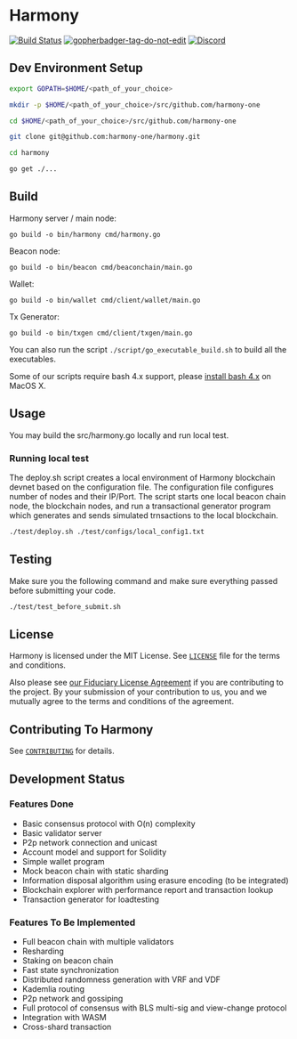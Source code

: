 # Harmony
[![Build Status](https://travis-ci.com/harmony-one/harmony.svg?token=DnoYvYiTAk7pqTo9XsTi&branch=master)](https://travis-ci.com/harmony-one/harmony)
<a href='https://github.com/jpoles1/gopherbadger' target='_blank'>![gopherbadger-tag-do-not-edit](https://img.shields.io/badge/Go%20Coverage-45%25-brightgreen.svg?longCache=true&style=flat)</a>
<a href="https://discord.gg/dKbK6M">![Discord](https://img.shields.io/discord/532383335348043777.svg)</a>


## Dev Environment Setup

```bash
export GOPATH=$HOME/<path_of_your_choice>

mkdir -p $HOME/<path_of_your_choice>/src/github.com/harmony-one

cd $HOME/<path_of_your_choice>/src/github.com/harmony-one

git clone git@github.com:harmony-one/harmony.git

cd harmony

go get ./...
```

## Build

Harmony server / main node:
```
go build -o bin/harmony cmd/harmony.go
```

Beacon node:
```
go build -o bin/beacon cmd/beaconchain/main.go
```

Wallet:
```
go build -o bin/wallet cmd/client/wallet/main.go
```

Tx Generator:
```
go build -o bin/txgen cmd/client/txgen/main.go
```

You can also run the script `./script/go_executable_build.sh` to build all the executables.

Some of our scripts require bash 4.x support, please [install bash 4.x](http://tldrdevnotes.com/bash-upgrade-3-4-macos) on MacOS X.

## Usage
You may build the src/harmony.go locally and run local test.

### Running local test
The deploy.sh script creates a local environment of Harmony blockchain devnet based on the configuration file.
The configuration file configures number of nodes and their IP/Port.
The script starts one local beacon chain node, the blockchain nodes, and run a transactional generator program which generates and sends simulated trnsactions to the local blockchain.

```bash
./test/deploy.sh ./test/configs/local_config1.txt
```

## Testing

Make sure you the following command and make sure everything passed before submitting your code.

```bash
./test/test_before_submit.sh
```

## License

Harmony is licensed under the MIT License.  See [`LICENSE`](LICENSE) file for
the terms and conditions.

Also please see [our Fiduciary License Agreement](FLA.md) if you are
contributing to the project.  By your submission of your contribution to us, you
and we mutually agree to the terms and conditions of the agreement.


## Contributing To Harmony

See [`CONTRIBUTING`](CONTRIBUTING.md) for details.

## Development Status

### Features Done

* Basic consensus protocol with O(n) complexity
* Basic validator server
* P2p network connection and unicast
* Account model and support for Solidity
* Simple wallet program
* Mock beacon chain with static sharding
* Information disposal algorithm using erasure encoding (to be integrated)
* Blockchain explorer with performance report and transaction lookup
* Transaction generator for loadtesting

### Features To Be Implemented

* Full beacon chain with multiple validators
* Resharding
* Staking on beacon chain
* Fast state synchronization
* Distributed randomness generation with VRF and VDF
* Kademlia routing
* P2p network and gossiping
* Full protocol of consensus with BLS multi-sig and view-change protocol
* Integration with WASM
* Cross-shard transaction
